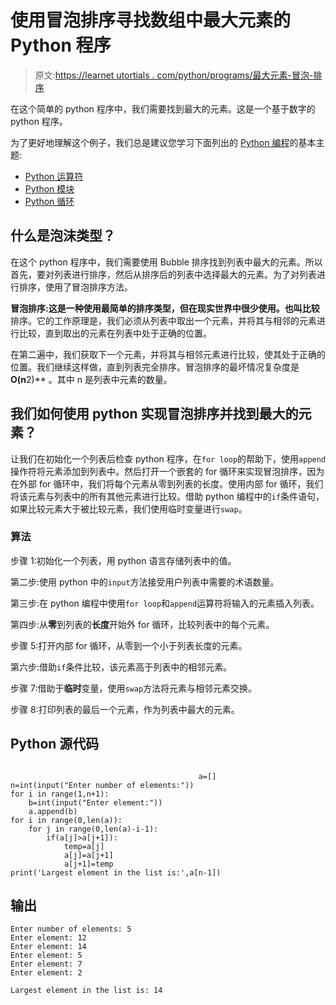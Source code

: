 # 使用冒泡排序寻找数组中最大元素的 Python 程序

> 原文:[https://learnet utortials . com/python/programs/最大元素-冒泡-排序](https://learnetutorials.com/python/programs/largest-element-bubble-sort)

在这个简单的 python 程序中，我们需要找到最大的元素。这是一个基于数字的 python 程序。

为了更好地理解这个例子，我们总是建议您学习下面列出的 [Python 编程](../ "Python tutorial")的基本主题:

*   [Python 运算符](../../python/python-operators "operators in python")
*   [Python 模块](../../python/python-modules-tutorials "python modules")
*   [Python 循环](../../python/python-loop-tutorials "Loops in python")

## 什么是泡沫类型？

在这个 python 程序中，我们需要使用 Bubble 排序找到列表中最大的元素。所以首先，要对列表进行排序，然后从排序后的列表中选择最大的元素。为了对列表进行排序，使用了冒泡排序方法。

**冒泡排序:**这是一种使用最简单的排序类型，但在现实世界中很少使用。也叫**比较**排序。它的工作原理是，我们必须从列表中取出一个元素，并将其与相邻的元素进行比较，直到取出的元素在列表中处于正确的位置。

在第二遍中，我们获取下一个元素，并将其与相邻元素进行比较，使其处于正确的位置。我们继续这样做，直到列表完全排序。冒泡排序的最坏情况复杂度是 **O(n**2)** 。其中 n 是列表中元素的数量。

## 我们如何使用 python 实现冒泡排序并找到最大的元素？

让我们在初始化一个列表后检查 python 程序，在`for loop`的帮助下，使用`append`操作符将元素添加到列表中。然后打开一个嵌套的 for 循环来实现冒泡排序，因为在外部 for 循环中，我们将每个元素从零到列表的长度。使用内部 for 循环，我们将该元素与列表中的所有其他元素进行比较。借助 python 编程中的`if`条件语句，如果比较元素大于被比较元素，我们使用临时变量进行`swap`。

### 算法

步骤 1:初始化一个列表，用 python 语言存储列表中的值。

第二步:使用 python 中的`input`方法接受用户列表中需要的术语数量。

第三步:在 python 编程中使用`for loop`和`append`运算符将输入的元素插入列表。

第四步:从**零**到列表的**长度**开始外 for 循环，比较列表中的每个元素。

步骤 5:打开内部 for 循环，从零到一个小于列表长度的元素。

第六步:借助`if`条件比较，该元素高于列表中的相邻元素。

步骤 7:借助于**临时**变量，使用`swap`方法将元素与相邻元素交换。

步骤 8:打印列表的最后一个元素，作为列表中最大的元素。

## Python 源代码

```

                                          a=[]
n=int(input("Enter number of elements:"))
for i in range(1,n+1):
    b=int(input("Enter element:"))
    a.append(b)
for i in range(0,len(a)):
    for j in range(0,len(a)-i-1):
        if(a[j]>a[j+1]):
            temp=a[j]
            a[j]=a[j+1]
            a[j+1]=temp 
print('Largest element in the list is:',a[n-1])

```

## 输出

```
Enter number of elements: 5
Enter element: 12
Enter element: 14
Enter element: 5
Enter element: 7
Enter element: 2

Largest element in the list is: 14
```